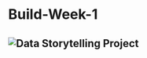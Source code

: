 # Build-Week-1

## ![Data Storytelling Project](https://dougscohen.github.io/2020-03-05-Unit-1-Build/)
